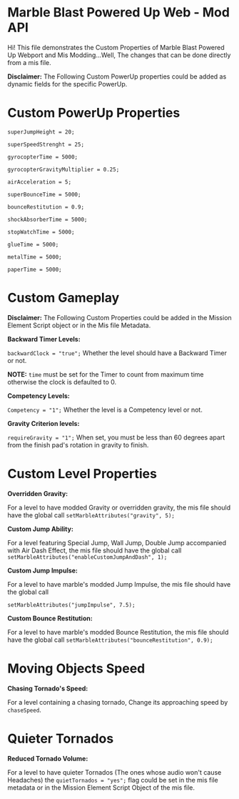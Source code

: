 # Marble Blast Powered Up Web - Mod API #
Hi! This file demonstrates the Custom Properties of Marble Blast Powered Up Webport and Mis Modding...Well, The changes that can be done directly from a mis file.

**Disclaimer:** The Following Custom PowerUp properties could be added as dynamic fields for the specific PowerUp.

# Custom PowerUp Properties #
 `superJumpHeight = 20;`
 
 `superSpeedStrenght = 25;` 
 
 `gyrocopterTime = 5000;`
 
 `gyrocopterGravityMultiplier = 0.25;`
 
 `airAcceleration = 5;`
 
 `superBounceTime = 5000;`
 
 `bounceRestitution = 0.9;`

 `shockAbsorberTime = 5000;`

 `stopWatchTime = 5000;`

 `glueTime = 5000;`

 `metalTime = 5000;`

 `paperTime = 5000;`

 # Custom Gameplay #
 **Disclaimer:** The Following Custom Properties could be added in the Mission Element Script object or in the Mis file Metadata.
 
 **Backward Timer Levels:**
 
 `backwardClock = "true";` Whether the level should have a Backward Timer or not.
 
 **NOTE:**
 `time` must be set for the Timer to count from maximum time otherwise the clock is defaulted to 0.

 **Competency Levels:**
 
 `Competency = "1";` Whether the level is a Competency level or not.

 **Gravity Criterion levels:**
 
 `requireGravity = "1";`  When set, you must be less than 60 degrees apart from the finish pad's rotation in gravity to finish.

 # Custom Level Properties #

 **Overridden Gravity:**

 For a level to have modded Gravity or overridden gravity, the mis file should have the global call `setMarbleAttributes("gravity", 5);`

 **Custom Jump Ability:**

 For a level featuring Special Jump, Wall Jump, Double Jump accompanied with Air Dash Effect, the mis file should have the global call `setMarbleAttributes("enableCustomJumpAndDash", 1);`

 **Custom Jump Impulse:**

 For a level to have marble's modded Jump Impulse, the mis file should have the global call
 
 `setMarbleAttributes("jumpImpulse", 7.5);`

 **Custom Bounce Restitution:**
 
 For a level to have marble's modded Bounce Restitution, the mis file should have the global call `setMarbleAttributes("bounceRestitution", 0.9);`

 # Moving Objects Speed #

 **Chasing Tornado's Speed:**

 For a level containing a chasing tornado, Change its approaching speed by 
 `chaseSpeed`.

 # Quieter Tornados #

 **Reduced Tornado Volume:**

 For a level to have quieter Tornados (The ones whose audio won't cause Headaches) the `quietTornados = "yes";` flag could be set in the mis file metadata or in the Mission Element Script Object of the mis file.

 

 

 



